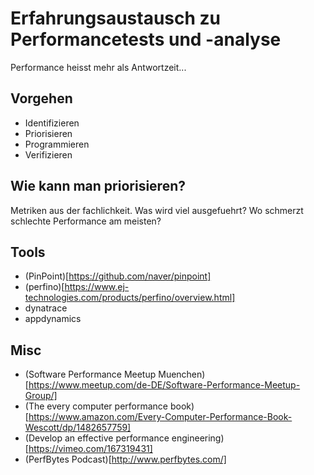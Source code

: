 # Erfahrungsaustausch zu Performancetests und -analyse

Performance heisst mehr als Antwortzeit... 

## Vorgehen
- Identifizieren
- Priorisieren
- Programmieren
- Verifizieren

## Wie kann man priorisieren?
Metriken aus der fachlichkeit. Was wird viel ausgefuehrt? Wo schmerzt schlechte Performance am meisten?


## Tools
- (PinPoint)[https://github.com/naver/pinpoint]
- (perfino)[https://www.ej-technologies.com/products/perfino/overview.html]
- dynatrace
- appdynamics


## Misc
- (Software Performance Meetup Muenchen)[https://www.meetup.com/de-DE/Software-Performance-Meetup-Group/]
- (The every computer performance book)[https://www.amazon.com/Every-Computer-Performance-Book-Wescott/dp/1482657759]
- (Develop an effective performance engineering)[https://vimeo.com/167319431]
- (PerfBytes Podcast)[http://www.perfbytes.com/]
